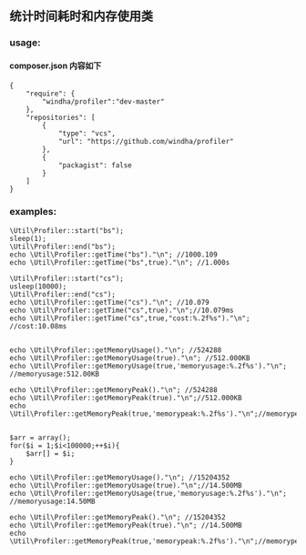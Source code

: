 ## 统计时间耗时和内存使用类

### usage:
#### composer.json 内容如下
    {
        "require": {
            "windha/profiler":"dev-master"
        },
        "repositories": [
            {
                "type": "vcs",
                "url": "https://github.com/windha/profiler"
            },
            {
                "packagist": false
            } 
        ]
    }

### examples:

    \Util\Profiler::start("bs");
    sleep(1);
    \Util\Profiler::end("bs");
    echo \Util\Profiler::getTime("bs")."\n"; //1000.109
    echo \Util\Profiler::getTime("bs",true)."\n"; //1.000s

    \Util\Profiler::start("cs");
    usleep(10000);
    \Util\Profiler::end("cs");
    echo \Util\Profiler::getTime("cs")."\n"; //10.079
    echo \Util\Profiler::getTime("cs",true)."\n";//10.079ms
    echo \Util\Profiler::getTime("cs",true,"cost:%.2f%s")."\n"; //cost:10.08ms


    echo \Util\Profiler::getMemoryUsage()."\n"; //524288
    echo \Util\Profiler::getMemoryUsage(true)."\n"; //512.000KB
    echo \Util\Profiler::getMemoryUsage(true,'memoryusage:%.2f%s')."\n"; //memoryusage:512.00KB

    echo \Util\Profiler::getMemoryPeak()."\n"; //524288
    echo \Util\Profiler::getMemoryPeak(true)."\n";//512.000KB
    echo \Util\Profiler::getMemoryPeak(true,'memorypeak:%.2f%s')."\n";//memorypeak:512.00KB


    $arr = array();
    for($i = 1;$i<100000;++$i){
        $arr[] = $i; 
    }

    echo \Util\Profiler::getMemoryUsage()."\n"; //15204352
    echo \Util\Profiler::getMemoryUsage(true)."\n";//14.500MB
    echo \Util\Profiler::getMemoryUsage(true,'memoryusage:%.2f%s')."\n"; //memoryusage:14.50MB

    echo \Util\Profiler::getMemoryPeak()."\n"; //15204352
    echo \Util\Profiler::getMemoryPeak(true)."\n"; //14.500MB
    echo \Util\Profiler::getMemoryPeak(true,'memorypeak:%.2f%s')."\n";//memorypeak:14.50MB

